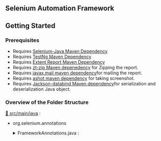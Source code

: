 ## Selenium Automation Framework

## Getting Started

### Prerequisites

- Requires [Selenium-Java Maven Dependency](https://mvnrepository.com/artifact/org.seleniumhq.selenium/selenium-java)
- Requires [TestNg Maven Dependency](https://mvnrepository.com/artifact/org.testng/testng)
- Requires [Extent Report Maven Dependency](https://mvnrepository.com/artifact/com.aventstack/extentreports)
- Requires [zt-zip Maven depenedency](https://mvnrepository.com/artifact/org.zeroturnaround/zt-zip) for Zipping the report.
- Requires [javax.mail maven dependency](https://mvnrepository.com/artifact/com.sun.mail/javax.mail)for mailing the report.
- Requires [ashot maven dependency](https://mvnrepository.com/artifact/ru.yandex.qatools.ashot/ashot) for taking screenshot.
- Requires [Jackson-databind Maven dependency](https://mvnrepository.com/artifact/com.fasterxml.jackson.core/jackson-databind)for serialization and deserialization Java object.
 
 
 ### Overview of the Folder Structure
 
[📂 src/main/java](./src/main/java) :
 * org.selenium.annotations
	<details>
	<summary>FrameworkAnnotations.java :</summary>
	
	```bash
	In this Java Interface, this is a custom annotation that allows you to tag test methods with metadata such as the author and category.
	It contains two elements:
	**AuthorType[] author();** → Specifies the author(s) of the test case.
	- CategoryType[] category(); → Specifies the category of the test case (e.g., Smoke, Regression).
	We have Used 2 Annotations : 
	- @Retention(RetentionPolicy.RUNTIME) :This specifies that the annotation should be retained at runtime and be available for reflection.In your case, this means that the FrameworkAnnotation can be accessed at runtime using Java Reflection API, which is useful for dynamically handling test cases.
	- @Target(ElementType.METHOD) : This means that the annotation can only be applied to methods. In a Selenium project, this typically means test methods in a test class.
	```
	</details>